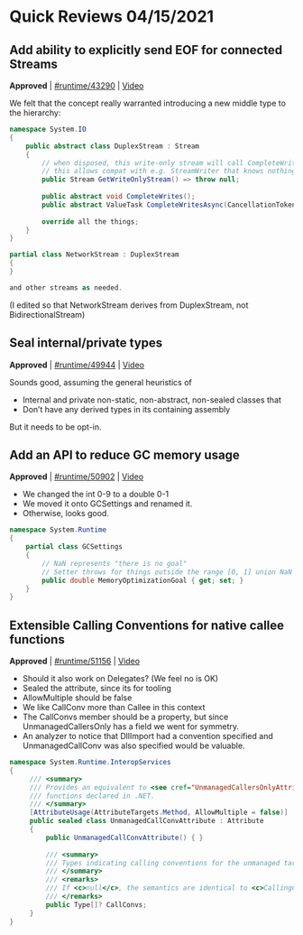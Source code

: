 # Quick Reviews 04/15/2021

## Add ability to explicitly send EOF for connected Streams

**Approved** | [#runtime/43290](https://github.com/dotnet/runtime/issues/43290#issuecomment-820633348) | [Video](https://www.youtube.com/watch?v=ZyivxqIt4Zk&t=0h0m0s)

We felt that the concept really warranted introducing a new middle type to the hierarchy:

```C#
namespace System.IO
{
    public abstract class DuplexStream : Stream
    {
        // when disposed, this write-only stream will call CompleteWrites().
        // this allows compat with e.g. StreamWriter that knows nothing about shutdown.
        public Stream GetWriteOnlyStream() => throw null;
    
        public abstract void CompleteWrites();
        public abstract ValueTask CompleteWritesAsync(CancellationToken cancellationToken = default);
    
        override all the things;
    }
}

partial class NetworkStream : DuplexStream 
{
}

and other streams as needed.
```

(I edited so that NetworkStream derives from DuplexStream, not BidirectionalStream)
## Seal internal/private types

**Approved** | [#runtime/49944](https://github.com/dotnet/runtime/issues/49944#issuecomment-820636274) | [Video](https://www.youtube.com/watch?v=ZyivxqIt4Zk&t=1h10m5s)

Sounds good, assuming the general heuristics of

* Internal and private non-static, non-abstract, non-sealed classes that
* Don’t have any derived types in its containing assembly

But it needs to be opt-in.

## Add an API to reduce GC memory usage

**Approved** | [#runtime/50902](https://github.com/dotnet/runtime/issues/50902#issuecomment-820662422) | [Video](https://www.youtube.com/watch?v=ZyivxqIt4Zk&t=1h13m47s)

* We changed the int 0-9 to a double 0-1
* We moved it onto GCSettings and renamed it.
* Otherwise, looks good.

```C#
namespace System.Runtime
{
    partial class GCSettings
    {
        // NaN represents "there is no goal"
        // Setter throws for things outside the range [0, 1] union NaN
        public double MemoryOptimizationGoal { get; set; }
    }
}
```
## Extensible Calling Conventions for native callee functions

**Approved** | [#runtime/51156](https://github.com/dotnet/runtime/issues/51156#issuecomment-820672447) | [Video](https://www.youtube.com/watch?v=ZyivxqIt4Zk&t=1h55m18s)

* Should it also work on Delegates? (We feel no is OK)
* Sealed the attribute, since its for tooling
* AllowMultiple should be false
* We like CallConv more than Callee in this context
* The CallConvs member should be a property, but since UnmanagedCallersOnly has a field we went for symmetry.
* An analyzer to notice that DllImport had a convention specified and UnmanagedCallConv was also specified would be valuable.

```C#
namespace System.Runtime.InteropServices
{
     /// <summary>
     /// Provides an equivalent to <see cref="UnmanagedCallersOnlyAttribute"/> for native
     /// functions declared in .NET.
     /// </summary>
     [AttributeUsage(AttributeTargets.Method, AllowMultiple = false)]
     public sealed class UnmanagedCallConvAttribute : Attribute
     {
         public UnmanagedCallConvAttribute() { }
 
         /// <summary>
         /// Types indicating calling conventions for the unmanaged target.
         /// </summary>
         /// <remarks>
         /// If <c>null</c>, the semantics are identical to <c>CallingConvention.Winapi</c>.
         /// </remarks>
         public Type[]? CallConvs;
     }
}
```
